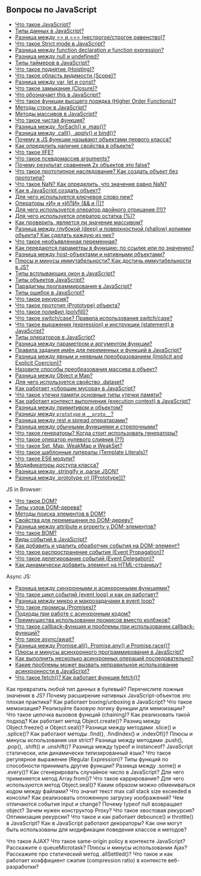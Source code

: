 ## Вопросы по JavaScript

- [Что такое JavaScript?](1.md)
- [Типы данных в JavaScript?](2.md)
- [Разница между == и === (нестрогое/строгое равенство)?](3.md)
- [Что такое Strict mode в JavaScript?](4.md)
- [Разница между function declaration и function expression?](5.md)
- [Разница между null и undefined?](6.md)
- [Типы таймеров в JavaScript?](7.md)
- [Что такое поднятие (Hoisting)?](8.md)
- [Что такое область видимости (Scope)?](9.md)
- [Разница между var, let и const?](10.md)
- [Что такое замыкание (Closure)?](11.md)
- [Что обозначает this в JavaScript?](12.md)
- [Что такое функции высшего порядка (Higher Order Functions)?](13.md)
- [Методы строк в JavaScript?](14.md)
- [Методы массивов в JavaScript?](15.md)
- [Что такое чистая функция?](16.md)
- [Разница между .forEach() и .map()?](17.md)
- [Разница между .call(), .apply() и bind()?](18.md)
- [Почему в JS функции называют объектами первого класса?](19.md)
- [Как определить наличие свойства в объекте?](20.md)
- [Что такое IIFE?](21.md)
- [Что такое псевдомассив arguments?](22.md)
- [Почему результат сравнения 2х объектов это false?](23.md)
- [Что такое прототипное наследование? Как создать объект без прототипа?](24.md)
- [Что такое NaN? Как определить, что значение равно NaN?](25.md)
- [Как в JavaScript создать объект?](26.md)
- [Для чего используется ключевое слово new?](27.md)
- [Операторы «И» и «ИЛИ» (&& и ||)?](28.md)
- [Для чего используется оператор двойного отрицания (!!)?](29.md)
- [Для чего используется оператор остатка (%)?](30.md)
- [Как проверить, является ли значение массивом?](31.md)
- [Разница между глубокой (deep) и поверхностной (shallow) копиями объекта? Как сделать каждую из них?](32.md)
- [Что такое необъявленная переменная?](33.md)
- [Как передаются параметры в функцию: по ссылке или по значению?](34.md)
- [Разница между host-объектами и нативными объектами?](35.md)
- [Плюсы и минусы иммутабельности? Как достичь иммутабельности в JS?](36.md)
- [Типы всплывающих окон в JavaScript?](37.md)
- [Типы объектов JavaScript?](38.md)
- [Парадигмы программирования в JavaScript?](39.md)
- [Типы ошибок в JavaScript?](40.md)
- [Что такое рекурсия?](41.md)
- [Что такое прототип (Prototype) объекта?](42.md)
- [Что такое полифил (polyfill)?](43.md)
- [Что такое switch/case? Правила использования switch/case?](44.md)
- [Что такое выражения (expression) и инструкции (statement) в JavaScript?](45.md)
- [Типы операторов в JavaScript?](46.md)
- [Разница между параметром и аргументом функции?](47.md)
- [Правила задания имён для переменных и функций в JavaScript?](48.md)
- [Разница между явным и неявным преобразованием (Implicit and Explicit Coercion)?](49.md)
- [Назовите способы преобразования массива в объект?](50.md)
- [Разница между Object и Map?](51.md)
- [Для чего используется свойство .dataset?](52.md)
- [Как работает «сборщик мусора» в JavaScript?](53.md)
- [Что такое утечки памяти основные типы утечки памяти?](54.md)
- [Как работает контекст выполнения (execution context) в JavaScript?](55.md)
- [Разница между примитивом и объектом?](56.md)
- [Разницу между `prototype` и `__proto__`?](81.md)
- [Разница между rest и spread оператарами?](82.md)
- [Разница между обычными функциями и стрелочными?](83.md)
- [Что такое генераторы? Когда стоит использовать генераторы?](84.md)
- [Что такое оператор нулевого слияния (??)](85.md)
- [Что такое Set, Map, WeakMap и WeakSet?](86.md)
- [Что такое шаблонные литералы (Template Literals)?](87.md)
- [Что такое ES6 модули?](88.md)
- [Модификаторы доступа класса?](89.md)
- [Разница между .stringify и .parse JSON?](90.md)
- [Разница между .prototype от [[Prototype]]?](91.md)


JS in Browser:
- [Что такое DOM?](57.md)
- [Типы узлов DOM-дерева?](58.md)
- [Методы поиска элементов в DOM?](59.md)
- [Свойства для перемещения по DOM-дереву?](60.md)
- [Разница между attribute и property у DOM-элементов?](61.md)
- [Что такое BOM?](62.md)
- [Виды событий в JavaScript?](63.md)
- [Как добавить и удалить обработчик события на DOM-элемент?](64.md)
- [Что такое распространение события (Event Propagation)?](65.md)
- [Что такое делегирование событий (Event Delegation)?](66.md)
- [Как динамически добавить элемент на HTML-страницу?](67.md)

Async JS:
- [Разница между синхронными и асинхронными функциями?](68.md)
- [Что такое цикл событий (event loop) и как он работает?](69.md)
- [Разница между микро и макрозадачами в event loop?](70.md)
- [Что такое промисы (Promises)?](71.md)
- [Подходы при работе с асинхронным кодом?](72.md)
- [Преимущества использовании промисов вместо колбэков?](73.md)
- [Что такое  callback-функция и проблемы при использовании callback-функций?](74.md)
- [Что такое async/await?](75.md)
- [Разница между Promise.all(), Promise.any() и Promise.race()?](76.md)
- [Плюсы и минусы асинхронного программирования в JavaScript?](77.md)
- [Как выполнить несколько асинхронных операций последовательно?](78.md)
- [Какие проблемы может вызвать неправильное использование асинхронности в JavaScript?](79.md)
- [Что такое fetch()? Как работает функция fetch()?](80.md)


Как превратить любой тип данных в булевый? Перечислите ложные значения в JS?
Почему расширение нативных JavaScript-объектов это плохая практика?
Как работает boxing/unboxing в JavaScript?
Что такое мемоизация? Реализуйте базовую логику функции для мемоизации?
Что такое цепочка вызовов функций (chaining)? Как реализовать такой подход? 
Как работает метод Object.create()?
Разниц между Object.freeze() и Object.seal()?
Разница между методами .slice() и .splice()?
Как работают методы .find(), .findIndex() и .indexOf()?
Плюсы и минусы использования use strict?
Разница между методами .push(), .pop(), .shift() и .unshift()?
Разница между typeof и instanceof?
JavaScript статически, или динамически типизированный язык?
Что такое регулярное выражение (Regular Expression)?
Типы функций по способности принимать другие функции?
Разница между .some() и .every()?
Как сгенерировать случайное число в JavaScript?
Для чего применяется метод Array.from()?
Что такое каррирование?
Для чего используются метод Object.seal()?
Каким образом можно обмениваться кодом между файлами?
Что значит текст max call stack size exceeded в консоли?
Как реализовать отложенную загрузку изображений?
Чем отличаются события input и change?
Почему typeof null возвращает object?
Зачем нужен конструктор Proxy?
Что такое хвостовая рекурсия? Оптимизация рекурсии?
Что такое и как работает debounce() и throttle() в JavaScript?
Как в JavaScript работают декораторы? Как они могут быть использованы для модификации поведения классов и методов?

Что такое AJAX?
Что такое same-origin policy в контексте JavaScript?
Расскажите о queueMicrotask?
Плюсы и минусы использовании Ajax?
Расскажите про статический метод .allSettled()?
Что такое и как работает коэффициент сжатия (compression ratio) в контексте веб-разработки?